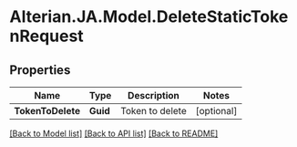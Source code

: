 # Alterian.JA.Model.DeleteStaticTokenRequest

## Properties

Name | Type | Description | Notes
------------ | ------------- | ------------- | -------------
**TokenToDelete** | **Guid** | Token to delete | [optional] 

[[Back to Model list]](../README.md#documentation-for-models) [[Back to API list]](../README.md#documentation-for-api-endpoints) [[Back to README]](../README.md)

